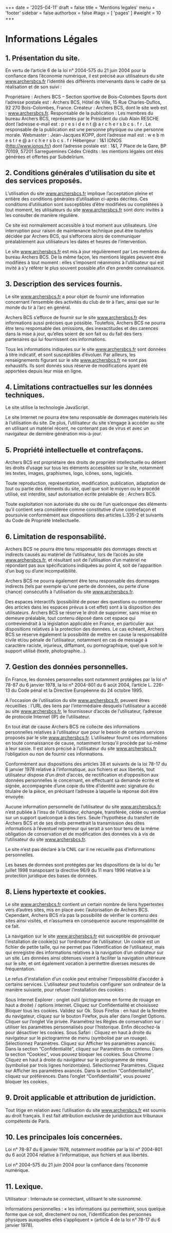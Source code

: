 +++
date = '2025-04-11'
draft = false
title = 'Mentions legales'
menu = 'footer'
sidebar = false
authorbox = false
#tags = [ 'pages' ]
#weight = 10
+++

# Informations Légales

## 1. Présentation du site.
En vertu de l’article 6 de la loi n° 2004-575 du 21 juin 2004 pour la confiance dans l’économie numérique, il est précisé aux utilisateurs du site www.archersbcs.fr l’identité des différents intervenants dans le cadre de sa réalisation et de son suivi :

Propriétaire : Archers BCS – Section sportive de Bois-Colombes Sports dont l’adresse postale est : Archers BCS, Hôtel de Ville, 15 Rue Charles-Duflos, 92 270 Bois-Colombes, France.
Créateur : Archers BCS, dont le site web est : www.archersbcs.fr. 
Responsable de la publication : Les membres du bureau Archers BCS, représentés par le Président du club Alain RESCHE dont l’adresse e-mail est : p r e s i d e n t @ a r c h e r s b c s . f r . Le responsable de la publication est une personne physique ou une personne morale.
Webmaster : Jean-Jacques KOPP, dont l’adresse mail est : w e b m e s t r e @ a r c h e r s b c s . f r
Hébergeur : 1&1 IONOS (http://www.ionos.fr/) dont l’adresse postale est :
1&1, 7 Place de la Gare, BP 70109, 57201 Sarreguemines Cédex
Crédits : les mentions légales ont étés générées et offertes par Subdelirium.

## 2. Conditions générales d’utilisation du site et des services proposés.
L’utilisation du site www.archersbcs.fr implique l’acceptation pleine et entière des conditions générales d’utilisation ci-après décrites. Ces conditions d’utilisation sont susceptibles d’être modifiées ou complétées à tout moment, les utilisateurs du site www.archersbcs.fr sont donc invités à les consulter de manière régulière.

Ce site est normalement accessible à tout moment aux utilisateurs. Une interruption pour raison de maintenance technique peut être toutefois décidée par Archers BCS, qui s’efforcera alors de communiquer préalablement aux utilisateurs les dates et heures de l’intervention.

Le site www.archersbcs.fr est mis à jour régulièrement par Les membres du bureau Archers BCS. De la même façon, les mentions légales peuvent être modifiées à tout moment : elles s’imposent néanmoins à l’utilisateur qui est invité à s’y référer le plus souvent possible afin d’en prendre connaissance.

## 3. Description des services fournis.
Le site www.archersbcs.fr a pour objet de fournir une information concernant l’ensemble des activités du club de tir à l’arc, ainsi que sur le monde du tir à l’arc en général.

Archers BCS s’efforce de fournir sur le site www.archersbcs.fr des informations aussi précises que possible. Toutefois, Archers BCS ne pourra être tenu responsable des omissions, des inexactitudes et des carences dans la mise à jour, qu’elles soient de son fait ou du fait des tiers partenaires qui lui fournissent ces informations.

Tous les informations indiquées sur le site www.archersbcs.fr sont données à titre indicatif, et sont susceptibles d’évoluer. Par ailleurs, les renseignements figurant sur le site www.archersbcs.fr ne sont pas exhaustifs. Ils sont donnés sous réserve de modifications ayant été apportées depuis leur mise en ligne.

## 4. Limitations contractuelles sur les données techniques.
Le site utilise la technologie JavaScript.

Le site Internet ne pourra être tenu responsable de dommages matériels liés à l’utilisation du site. De plus, l’utilisateur du site s’engage à accéder au site en utilisant un matériel récent, ne contenant pas de virus et avec un navigateur de dernière génération mis-à-jour.

## 5. Propriété intellectuelle et contrefaçons.
Archers BCS est propriétaire des droits de propriété intellectuelle ou détient les droits d’usage sur tous les éléments accessibles sur le site, notamment les textes, images, graphismes, logo, icônes, sons, logiciels.

Toute reproduction, représentation, modification, publication, adaptation de tout ou partie des éléments du site, quel que soit le moyen ou le procédé utilisé, est interdite, sauf autorisation écrite préalable de : Archers BCS.

Toute exploitation non autorisée du site ou de l’un quelconque des éléments qu’il contient sera considérée comme constitutive d’une contrefaçon et poursuivie conformément aux dispositions des articles L.335-2 et suivants du Code de Propriété Intellectuelle.

## 6. Limitation de responsabilité.
Archers BCS ne pourra être tenu responsable des dommages directs et indirects causés au matériel de l’utilisateur, lors de l’accès au site www.archersbcs.fr, et résultant soit de l’utilisation d’un matériel ne répondant pas aux spécifications indiquées au point 4, soit de l’apparition d’un bug ou d’une incompatibilité.

Archers BCS ne pourra également être tenu responsable des dommages indirects (tels par exemple qu’une perte de données, ou perte d’une chance) consécutifs à l’utilisation du site www.archersbcs.fr.

Des espaces interactifs (possibilité de poser des questions ou commenter des articles dans les espaces prévus à cet effet) sont à la disposition des utilisateurs. Archers BCS se réserve le droit de supprimer, sans mise en demeure préalable, tout contenu déposé dans cet espace qui contreviendrait à la législation applicable en France, en particulier aux dispositions relatives à la protection des données. Le cas échéant, Archers BCS se réserve également la possibilité de mettre en cause la responsabilité civile et/ou pénale de l’utilisateur, notamment en cas de message à caractère raciste, injurieux, diffamant, ou pornographique, quel que soit le support utilisé (texte, photographie…).

## 7. Gestion des données personnelles.
En France, les données personnelles sont notamment protégées par la loi n° 78-87 du 6 janvier 1978, la loi n° 2004-801 du 6 août 2004, l’article L. 226-13 du Code pénal et la Directive Européenne du 24 octobre 1995.

A l’occasion de l’utilisation du site www.archersbcs.fr, peuvent êtres recueillies : l’URL des liens par l’intermédiaire desquels l’utilisateur a accédé au site www.archersbcs.fr, le fournisseur d’accès de l’utilisateur, l’adresse de protocole Internet (IP) de l’utilisateur.

En tout état de cause Archers BCS ne collecte des informations personnelles relatives à l’utilisateur que pour le besoin de certains services proposés par le site www.archersbcs.fr. L’utilisateur fournit ces informations en toute connaissance de cause, notamment lorsqu’il procède par lui-même à leur saisie. Il est alors précisé à l’utilisateur du site www.archersbcs.fr l’obligation ou non de fournir ces informations.

Conformément aux dispositions des articles 38 et suivants de la loi 78-17 du 6 janvier 1978 relative à l’informatique, aux fichiers et aux libertés, tout utilisateur dispose d’un droit d’accès, de rectification et d’opposition aux données personnelles le concernant, en effectuant sa demande écrite et signée, accompagnée d’une copie du titre d’identité avec signature du titulaire de la pièce, en précisant l’adresse à laquelle la réponse doit être envoyée.

Aucune information personnelle de l’utilisateur du site www.archersbcs.fr n’est publiée à l’insu de l’utilisateur, échangée, transférée, cédée ou vendue sur un support quelconque à des tiers. Seule l’hypothèse du transfert de Archers BCS et de ses droits permettrait la transmission des dites informations à l’éventuel repreneur qui serait à son tour tenu de la même obligation de conservation et de modification des données vis à vis de l’utilisateur du site www.archersbcs.fr.

Le site n’est pas déclaré à la CNIL car il ne recueille pas d’informations personnelles.

Les bases de données sont protégées par les dispositions de la loi du 1er juillet 1998 transposant la directive 96/9 du 11 mars 1996 relative à la protection juridique des bases de données.

## 8. Liens hypertexte et cookies.
Le site www.archersbcs.fr contient un certain nombre de liens hypertextes vers d’autres sites, mis en place avec l’autorisation de Archers BCS. Cependant, Archers BCS n’a pas la possibilité de vérifier le contenu des sites ainsi visités, et n’assumera en conséquence aucune responsabilité de ce fait.

La navigation sur le site www.archersbcs.fr est susceptible de provoquer l’installation de cookie(s) sur l’ordinateur de l’utilisateur. Un cookie est un fichier de petite taille, qui ne permet pas l’identification de l’utilisateur, mais qui enregistre des informations relatives à la navigation d’un ordinateur sur un site. Les données ainsi obtenues visent à faciliter la navigation ultérieure sur le site, et ont également vocation à permettre diverses mesures de fréquentation.

Le refus d’installation d’un cookie peut entraîner l’impossibilité d’accéder à certains services. L’utilisateur peut toutefois configurer son ordinateur de la manière suivante, pour refuser l’installation des cookies :

Sous Internet Explorer : onglet outil (pictogramme en forme de rouage en haut a droite) / options internet. Cliquez sur Confidentialité et choisissez Bloquer tous les cookies. Validez sur Ok.
Sous Firefox : en haut de la fenêtre du navigateur, cliquez sur le bouton Firefox, puis aller dans l’onglet Options. Cliquer sur l’onglet Vie privée. Paramétrez les Règles de conservation sur : utiliser les paramètres personnalisés pour l’historique. Enfin décochez-la pour désactiver les cookies.
Sous Safari : Cliquez en haut à droite du navigateur sur le pictogramme de menu (symbolisé par un rouage). Sélectionnez Paramètres. Cliquez sur Afficher les paramètres avancés. Dans la section “Confidentialité”, cliquez sur Paramètres de contenu. Dans la section “Cookies”, vous pouvez bloquer les cookies.
Sous Chrome : Cliquez en haut à droite du navigateur sur le pictogramme de menu (symbolisé par trois lignes horizontales). Sélectionnez Paramètres. Cliquez sur Afficher les paramètres avancés. Dans la section “Confidentialité”, cliquez sur préférences. Dans l’onglet “Confidentialité”, vous pouvez bloquer les cookies.

## 9. Droit applicable et attribution de juridiction.
Tout litige en relation avec l’utilisation du site www.archersbcs.fr est soumis au droit français. Il est fait attribution exclusive de juridiction aux tribunaux compétents de Paris.

## 10. Les principales lois concernées.
Loi n° 78-87 du 6 janvier 1978, notamment modifiée par la loi n° 2004-801 du 6 août 2004 relative à l’informatique, aux fichiers et aux libertés.

Loi n° 2004-575 du 21 juin 2004 pour la confiance dans l’économie numérique.

## 11. Lexique.
Utilisateur : Internaute se connectant, utilisant le site susnommé.

Informations personnelles : « les informations qui permettent, sous quelque forme que ce soit, directement ou non, l’identification des personnes physiques auxquelles elles s’appliquent » (article 4 de la loi n° 78-17 du 6 janvier 1978).
